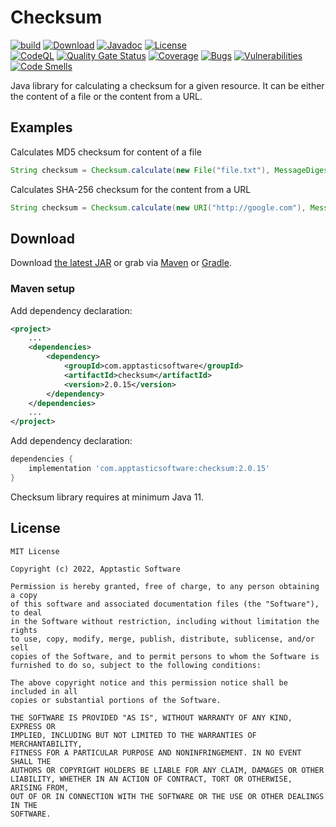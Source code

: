 Checksum
==========

[![build](https://github.com/w3stling/checksum/actions/workflows/ci-build.yml/badge.svg)](https://github.com/w3stling/checksum/actions/workflows/ci-build.yml)
[![Download](https://img.shields.io/badge/download-2.0.15-brightgreen.svg)](https://search.maven.org/artifact/com.apptasticsoftware/checksum/2.0.15/jar)
[![Javadoc](https://img.shields.io/badge/javadoc-2.0.15-blue.svg)](https://w3stling.github.io/checksum/javadoc/2.0.15)
[![License](http://img.shields.io/:license-MIT-blue.svg?style=flat-round)](http://apptastic-software.mit-license.org)   
[![CodeQL](https://github.com/w3stling/checksum/actions/workflows/codeql-analysis.yml/badge.svg)](https://github.com/w3stling/checksum/actions/workflows/codeql-analysis.yml)
[![Quality Gate Status](https://sonarcloud.io/api/project_badges/measure?project=com.apptasticsoftware%3Achecksum&metric=alert_status)](https://sonarcloud.io/summary/new_code?id=com.apptasticsoftware%3Achecksum)
[![Coverage](https://sonarcloud.io/api/project_badges/measure?project=com.apptasticsoftware%3Achecksum&metric=coverage)](https://sonarcloud.io/summary/new_code?id=com.apptasticsoftware%3Achecksum)
[![Bugs](https://sonarcloud.io/api/project_badges/measure?project=com.apptasticsoftware%3Achecksum&metric=bugs)](https://sonarcloud.io/summary/new_code?id=com.apptasticsoftware%3Achecksum)
[![Vulnerabilities](https://sonarcloud.io/api/project_badges/measure?project=com.apptasticsoftware%3Achecksum&metric=vulnerabilities)](https://sonarcloud.io/summary/new_code?id=com.apptasticsoftware%3Achecksum)
[![Code Smells](https://sonarcloud.io/api/project_badges/measure?project=com.apptasticsoftware%3Achecksum&metric=code_smells)](https://sonarcloud.io/summary/new_code?id=com.apptasticsoftware%3Achecksum)

Java library for calculating a checksum for a given resource. It can be either the content of a file or the content from a URL. 

Examples
--------
Calculates MD5 checksum for content of a file 
```java
String checksum = Checksum.calculate(new File("file.txt"), MessageDigest.getInstance("MD5"));
```

Calculates SHA-256 checksum for the content from a URL 
```java
String checksum = Checksum.calculate(new URI("http://google.com"), MessageDigest.getInstance("SHA-256"));
```


Download
--------

Download [the latest JAR][1] or grab via [Maven][2] or [Gradle][3].

### Maven setup

Add dependency declaration:
```xml
<project>
    ...
    <dependencies>
        <dependency>
            <groupId>com.apptasticsoftware</groupId>
            <artifactId>checksum</artifactId>
            <version>2.0.15</version>
        </dependency>
    </dependencies>
    ...
</project>
```

Add dependency declaration:
```groovy
dependencies {
    implementation 'com.apptasticsoftware:checksum:2.0.15'
}
```

Checksum library requires at minimum Java 11.

License
-------

    MIT License
    
    Copyright (c) 2022, Apptastic Software
    
    Permission is hereby granted, free of charge, to any person obtaining a copy
    of this software and associated documentation files (the "Software"), to deal
    in the Software without restriction, including without limitation the rights
    to use, copy, modify, merge, publish, distribute, sublicense, and/or sell
    copies of the Software, and to permit persons to whom the Software is
    furnished to do so, subject to the following conditions:
    
    The above copyright notice and this permission notice shall be included in all
    copies or substantial portions of the Software.
    
    THE SOFTWARE IS PROVIDED "AS IS", WITHOUT WARRANTY OF ANY KIND, EXPRESS OR
    IMPLIED, INCLUDING BUT NOT LIMITED TO THE WARRANTIES OF MERCHANTABILITY,
    FITNESS FOR A PARTICULAR PURPOSE AND NONINFRINGEMENT. IN NO EVENT SHALL THE
    AUTHORS OR COPYRIGHT HOLDERS BE LIABLE FOR ANY CLAIM, DAMAGES OR OTHER
    LIABILITY, WHETHER IN AN ACTION OF CONTRACT, TORT OR OTHERWISE, ARISING FROM,
    OUT OF OR IN CONNECTION WITH THE SOFTWARE OR THE USE OR OTHER DEALINGS IN THE
    SOFTWARE.


[1]: https://search.maven.org/artifact/com.apptasticsoftware/checksum/2.0.15/jar
[2]: https://maven.apache.org
[3]: https://gradle.org